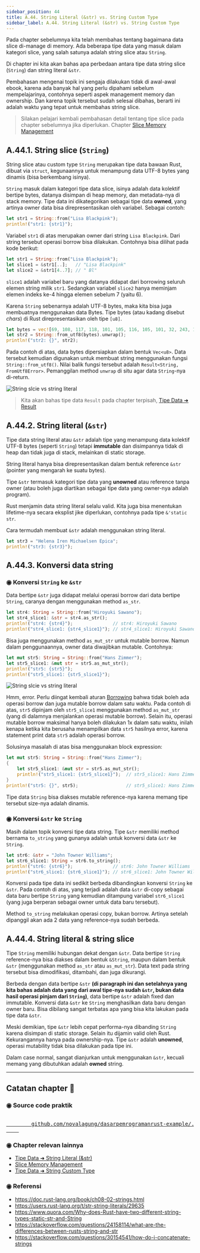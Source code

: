 ```yaml
---
sidebar_position: 44
title: A.44. String Literal (&str) vs. String Custom Type
sidebar_label: A.44. String Literal (&str) vs. String Custom Type
---
```


Pada chapter sebelumnya kita telah membahas tentang bagaimana data slice di-manage di memory. Ada beberapa tipe data yang masuk dalam kategori slice, yang salah satunya adalah string slice atau `String`.

Di chapter ini kita akan bahas apa perbedaan antara tipe data string slice (`String`) dan string literal `&str`.

Pembahasan mengenai topik ini sengaja dilakukan tidak di awal-awal ebook, karena ada banyak hal yang perlu dipahami sebelum mempelajarinya, contohnya seperti aspek management memory dan ownership. Dan karena topik tersebut sudah selesai dibahas, berarti ini adalah waktu yang tepat untuk membahas string slice.

> Silakan pelajari kembali pembahasan detail tentang tipe slice pada chapter sebelumnya jika diperlukan. Chapter [Slice Memory Management](/basic/slice-memory-management)

## A.44.1. String slice (`String`)

String slice atau custom type `String` merupakan tipe data bawaan Rust, dibuat via `struct`, kegunaannya untuk menampung data UTF-8 bytes yang dinamis (bisa berkembang isinya).

`String` masuk dalam kategori tipe data slice, isinya adalah data kolektif bertipe bytes, datanya disimpan di heap memory, dan metadata-nya di stack memory. Tipe data ini dikategorikan sebagai tipe data **owned**, yang artinya owner data bisa direpresentasikan oleh variabel. Sebagai contoh:

```rust
let str1 = String::from("Lisa Blackpink");
println!("str1: {str1}");
```

Variabel `str1` di atas merupakan owner dari string `Lisa Blackpink`. Dari string tersebut operasi borrow bisa dilakukan. Contohnya bisa dilihat pada kode berikut:

```rust
let str1 = String::from("Lisa Blackpink");
let slice1 = &str1[..];   // "Lisa Blackpink"
let slice2 = &str1[4..7]; // " Bl"
```

`slice1` adalah variabel baru yang datanya didapat dari borrowing seluruh elemen string milik `str1`. Sedangkan variabel `slice2` hanya meminjam elemen indeks ke-4 hingga elemen sebelum 7 (yaitu 6).

Karena `String` sebenarnya adalah UTF-8 bytes, maka kita bisa juga membuatnya menggunakan data Bytes. Tipe bytes (atau kadang disebut *chars*) di Rust direpresentasikan oleh tipe `[u8]`.

```rust
let bytes = vec![69, 108, 117, 118, 101, 105, 116, 105, 101, 32, 243, 159, 164, 152];
let str2 = String::from_utf8(bytes).unwrap();
println!("str2: {}", str2);
```

Pada contoh di atas, data bytes dipersiapkan dalam bentuk `Vec<u8>`. Data tersebut kemudian digunakan untuk membuat string menggunakan fungsi `String::from_utf8()`. Nilai balik fungsi tersebut adalah `Result<String, FromUtf8Error>`. Pemanggilan method `unwrap` di situ agar data `String`-nya di-return.

![String slcie vs string literal](img/string-slice-vs-string-literal-1.png)

> Kita akan bahas tipe data `Result` pada chapter terpisah, [Tipe Data ➜ Result](/basic/result-type)

## A.44.2. String literal (`&str`)

Tipe data string literal atau `&str` adalah tipe yang menampung data kolektif UTF-8 bytes (seperti `String`) tetapi **immutable** dan disimpannya tidak di heap dan tidak juga di stack, melainkan di static storage.

String literal hanya bisa direpresentasikan dalam bentuk reference `&str` (pointer yang mengarah ke suatu bytes).

Tipe `&str` termasuk kategori tipe data yang **unowned** atau reference tanpa owner (atau boleh juga diartikan sebagai tipe data yang owner-nya adalah program).

Rust menjamin data string literal selalu valid. Kita juga bisa menentukan lifetime-nya secara eksplist jike diperlukan, contohnya pada tipe `&'static str`.

Cara termudah membuat `&str` adalah menggunakan string literal.

```rust
let str3 = "Helena Iren Michaelsen Epica";
println!("str3: {str3}");
```

## A.44.3. Konversi data string

### ◉ Konversi `String` ke `&str`

Data bertipe `&str` juga didapat melalui operasi borrow dari data bertipe `String`, caranya dengan menggunakan method `as_str`.

```rust
let str4: String = String::from("Hiroyuki Sawano");
let str4_slice1: &str = str4.as_str();
println!("str4: {str4}");               // str4: Hiroyuki Sawano
println!("str4_slice1: {str4_slice1}"); // str4_slice1: Hiroyuki Sawano
```

Bisa juga menggunakan method `as_mut_str` untuk mutable borrow. Namun dalam penggunaannya, owner data diwajibkan mutable. Contohnya:

```rust
let mut str5: String = String::from("Hans Zimmer");
let str5_slice1: &mut str = str5.as_mut_str();
println!("str5: {str5}");
println!("str5_slice1: {str5_slice1}");
```

![String slcie vs string literal](img/string-slice-vs-string-literal-2.png)

Hmm, error. Perlu diingat kembali aturan [Borrowing](/basic/borrowing) bahwa tidak boleh ada operasi borrow dan juga mutable borrow dalam satu waktu. Pada contoh di atas, `str5` dipinjam oleh `str5_slice1` menggunakan method `as_mut_str` (yang di dalamnya menjalankan operasi mutable borrow). Selain itu, operasi mutable borrow maksimal hanya boleh dilakukan 1x dalam satu waktu, inilah kenapa ketika kita berusaha menampilkan data `str5` hasilnya error, karena statement print data `str5` adalah operasi borrow.

Solusinya masalah di atas bisa menggunakan block expression:

```rust
let mut str5: String = String::from("Hans Zimmer");
{
    let str5_slice1: &mut str = str5.as_mut_str();
    println!("str5_slice1: {str5_slice1}");  // str5_slice1: Hans Zimmer
}
println!("str5: {}", str5);                  // str5_slice1: Hans Zimmer
```

Tipe data `String` bisa diakses mutable reference-nya karena memang tipe tersebut size-nya adalah dinamis.

### ◉ Konversi `&str` ke `String`

Masih dalam topik konversi tipe data string. Tipe `&str` memiliki method bernama `to_string` yang gunanya adalah untuk konversi data `&str` ke `String`.

```rust
let str6: &str = "John Towner Williams";
let str6_slice1: String = str6.to_string();
println!("str6: {str6}");               // str6: John Towner Williams
println!("str6_slice1: {str6_slice1}"); // str6_slice1: John Towner Williams
```

Konversi pada tipe data ini sedikit berbeda dibandingkan konversi `String` ke `&str`. Pada contoh di atas, yang terjadi adalah data `&str` di-copy sebagai data baru bertipe `String` yang kemudian ditampung variabel `str6_slice1` (yang juga berperan sebagai owner untuk data baru tersebut).

Method `to_string` melakukan operasi copy, bukan borrow. Artinya setelah dipanggil akan ada 2 data yang reference-nya sudah berbeda.

## A.44.4. String literal & string slice

Tipe `String` memiliki hubungan dekat dengan `&str`. Data bertipe `String` reference-nya bisa diakses dalam bentuk `&String`, maupun dalam bentuk `&str` (menggunakan method `as_str` atau `as_mut_str`). Data text pada string tersebut bisa dimodifikasi, ditambahi, dan juga dikurangi.

Berbeda dengan data bertipe `&str` **(di paragraph ini dan setelahnya yang kita bahas adalah data yang dari awal tipe-nya sudah `&str`, bukan data hasil operasi pinjam dari `String`)**, data bertipe `&str` adalah fixed dan immutable. Konversi data `&str` ke `String` menghasilkan data baru dengan owner baru. Bisa dibilang sangat terbatas apa yang bisa kita lakukan pada tipe data `&str`.

Meski demikian, tipe `&str` lebih cepat performa-nya dibanding `String` karena disimpan di static storage. Selain itu dijamin valid oleh Rust. Kekurangannya hanya pada ownership-nya. Tipe `&str` adalah **unowned**, operasi mutability tidak bisa dilakukan pada tipe ini.

Dalam case normal, sangat dianjurkan untuk menggunakan `&str`, kecuali memang yang dibutuhkan adalah **owned** string.

---

## Catatan chapter 📑

### ◉ Source code praktik

<pre>
    <a href="https://github.com/novalagung/dasarpemrogramanrust-example/tree/master/string_slice_vs_string_literal">
        github.com/novalagung/dasarpemrogramanrust-example/../string_slice_vs_string_literal
    </a>
</pre>

### ◉ Chapter relevan lainnya

- [Tipe Data ➜ String Literal (&str)](/basic/tipe-data-string-literal)
- [Slice Memory Management](/basic/slice-memory-management)
- [Tipe Data ➜ String Custom Type](/basic/tipe-data-custom-type-string-slice)

### ◉ Referensi

- https://doc.rust-lang.org/book/ch08-02-strings.html
- https://users.rust-lang.org/t/str-string-literals/29635
- https://www.quora.com/Why-does-Rust-have-two-different-string-types-static-str-and-String
- https://stackoverflow.com/questions/24158114/what-are-the-differences-between-rusts-string-and-str
- https://stackoverflow.com/questions/30154541/how-do-i-concatenate-strings
